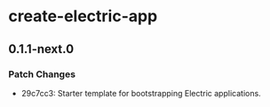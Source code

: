 # create-electric-app

## 0.1.1-next.0

### Patch Changes

- 29c7cc3: Starter template for bootstrapping Electric applications.
